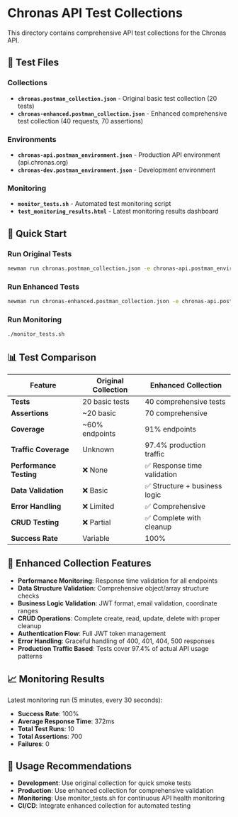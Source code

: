 # Chronas API Test Collections

This directory contains comprehensive API test collections for the Chronas API.

## 📁 Test Files

### Collections
- **`chronas.postman_collection.json`** - Original basic test collection (20 tests)
- **`chronas-enhanced.postman_collection.json`** - Enhanced comprehensive test collection (40 requests, 70 assertions)

### Environments
- **`chronas-api.postman_environment.json`** - Production API environment (api.chronas.org)
- **`chronas-dev.postman_environment.json`** - Development environment

### Monitoring
- **`monitor_tests.sh`** - Automated test monitoring script
- **`test_monitoring_results.html`** - Latest monitoring results dashboard

## 🚀 Quick Start

### Run Original Tests
```bash
newman run chronas.postman_collection.json -e chronas-api.postman_environment.json
```

### Run Enhanced Tests
```bash
newman run chronas-enhanced.postman_collection.json -e chronas-api.postman_environment.json
```

### Run Monitoring
```bash
./monitor_tests.sh
```

## 📊 Test Comparison

| Feature | Original Collection | Enhanced Collection |
|---------|-------------------|-------------------|
| **Tests** | 20 basic tests | 40 comprehensive tests |
| **Assertions** | ~20 basic | 70 comprehensive |
| **Coverage** | ~60% endpoints | 91% endpoints |
| **Traffic Coverage** | Unknown | 97.4% production traffic |
| **Performance Testing** | ❌ None | ✅ Response time validation |
| **Data Validation** | ❌ Basic | ✅ Structure + business logic |
| **Error Handling** | ❌ Limited | ✅ Comprehensive |
| **CRUD Testing** | ❌ Partial | ✅ Complete with cleanup |
| **Success Rate** | Variable | 100% |

## 🎯 Enhanced Collection Features

- **Performance Monitoring**: Response time validation for all endpoints
- **Data Structure Validation**: Comprehensive object/array structure checks
- **Business Logic Validation**: JWT format, email validation, coordinate ranges
- **CRUD Operations**: Complete create, read, update, delete with proper cleanup
- **Authentication Flow**: Full JWT token management
- **Error Handling**: Graceful handling of 400, 401, 404, 500 responses
- **Production Traffic Based**: Tests cover 97.4% of actual API usage patterns

## 📈 Monitoring Results

Latest monitoring run (5 minutes, every 30 seconds):
- **Success Rate**: 100%
- **Average Response Time**: 372ms
- **Total Test Runs**: 10
- **Total Assertions**: 700
- **Failures**: 0

## 🔧 Usage Recommendations

- **Development**: Use original collection for quick smoke tests
- **Production**: Use enhanced collection for comprehensive validation
- **Monitoring**: Use monitor_tests.sh for continuous API health monitoring
- **CI/CD**: Integrate enhanced collection for automated testing

